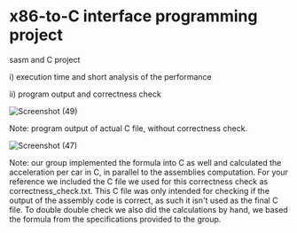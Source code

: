 # x86-to-C interface programming project
 sasm and C project

i) execution time and short analysis of the performance

ii) program output and correctness check

![Screenshot (49)](https://github.com/user-attachments/assets/a32b977a-c1ce-4d7c-8e89-7e43715e6dd6)

Note: program output of actual C file, without correctness check. 

![Screenshot (47)](https://github.com/user-attachments/assets/27cbc498-a84d-4106-9ae3-68fb48687574)

Note: our group implemented the formula into C as well and calculated the acceleration per car in C, in parallel to the assemblies computation. For your reference we included the C file we used for this correctness check as correctness_check.txt. This C file was only intended for checking if the output of the assembly code is correct, as such it isn't used as the final C file. To double double check we also did the calculations by hand, we based the formula from the specifications provided to the group. 
